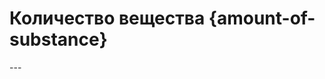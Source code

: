 # Количество вещества {amount-of-substance}

<script setup>
const amountOfSubstanceVariables_1 = [
    "amount_of_substance",
    "number_of_particles",
    "avogadro_constant"
];

const amountOfSubstanceVariables_2 = [
    "amount_of_substance",
    "number_of_particles",
    "mass_of_particle",
    "avogadro_constant",
    "mass",
    "molar_mass"
];

</script>

<Formula :variables="amountOfSubstanceVariables_1" content="v = \frac{N}{N_{\!A}}"/>
---
<Formula :variables="amountOfSubstanceVariables_2" content="v = \frac{N \cdot m_0}{N_{\!A} \cdot m_0} = \frac{m}{M}"/>
